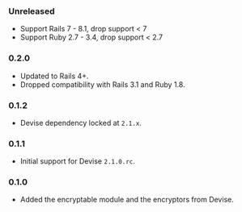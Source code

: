 ### Unreleased

* Support Rails 7 - 8.1, drop support < 7
* Support Ruby 2.7 - 3.4, drop support < 2.7

### 0.2.0

* Updated to Rails 4+.
* Dropped compatibility with Rails 3.1 and Ruby 1.8.

### 0.1.2

* Devise dependency locked at `2.1.x`.

### 0.1.1

*  Initial support for Devise `2.1.0.rc`.

### 0.1.0

* Added the encryptable module and the encryptors from Devise.
